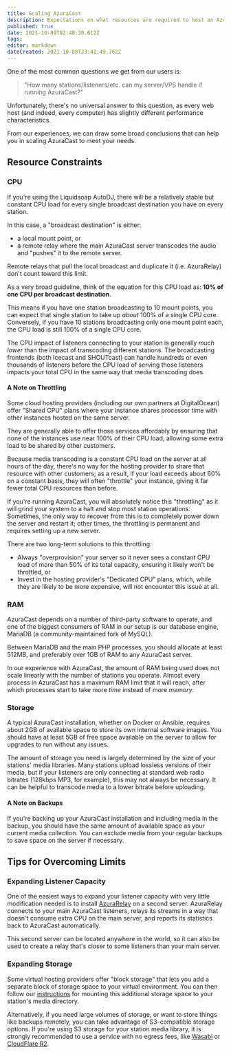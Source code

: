 ```yaml
---
title: Scaling AzuraCast
description: Expectations on what resources are required to host an AzuraCast instance, and tips on how to scale up as your station grows.
published: true
date: 2021-10-09T02:48:30.612Z
tags: 
editor: markdown
dateCreated: 2021-10-08T23:42:49.762Z
---
```


One of the most common questions we get from our users is:

> "How many stations/listeners/etc. can my server/VPS handle if running AzuraCast?"

Unfortunately, there's no universal answer to this question, as every web host (and indeed, every computer) has slightly different performance characteristics.

From our experiences, we can draw some broad conclusions that can help you in scaling AzuraCast to meet your needs.

## Resource Constraints

### CPU

If you're using the Liquidsoap AutoDJ, there will be a relatively stable but constant CPU load for every single broadcast destination you have on every station.

In this case, a "broadcast destination" is either:
 - a local mount point, or
 - a remote relay where the main AzuraCast server transcodes the audio and "pushes" it to the remote server.
 
Remote relays that pull the local broadcast and duplicate it (i.e. AzuraRelay) don't count toward this limit.

As a very broad guideline, think of the equation for this CPU load as:
 **10% of one CPU per broadcast destination**.

This means if you have one station broadcasting to 10 mount points, you can expect that single station to take up *about* 100% of a single CPU core. Conversely, if you have 10 stations broadcasting only one mount point each, the CPU load is still 100% of a single CPU core.

The CPU impact of listeners connecting to your station is generally *much lower* than the impact of transcoding different stations. The broadcasting frontends (both Icecast and SHOUTcast) can handle hundreds or even thousands of listeners before the CPU load of serving those listeners impacts your total CPU in the same way that media transcoding does.

#### A Note on Throttling

Some cloud hosting providers (including our own partners at DigitalOcean) offer "Shared CPU" plans where your instance shares processor time with other instances hosted on the same server.

They are generally able to offer those services affordably by ensuring that none of the instances use near 100% of their CPU load, allowing some extra load to be shared by other customers.

Because media transcoding is a constant CPU load on the server at all hours of the day, there's no way for the hosting provider to share that resource with other customers; as a result, if your load exceeds about 60% on a constant basis, they will often "throttle" your instance, giving it far fewer total CPU resources than before.

If you're running AzuraCast, you will absolutely notice this "throttling" as it will grind your system to a halt and stop most station operations. Sometimes, the only way to recover from this is to completely power down the server and restart it; other times, the throttling is permanent and requires setting up a new server.

There are two long-term solutions to this throttling:
 - Always "overprovision" your server so it never sees a constant CPU load of more than 50% of its total capacity, ensuring it likely won't be throttled, or
 - Invest in the hosting provider's "Dedicated CPU" plans, which, while they are likely to be more expensive, will not encounter this issue at all.

### RAM

AzuraCast depends on a number of third-party software to operate, and one of the biggest consumers of RAM in our setup is our database engine, MariaDB (a community-maintained fork of MySQL).

Between MariaDB and the main PHP processes, you should allocate at least 512MB, and preferably over 1GB of RAM to any AzuraCast server.

In our experience with AzuraCast, the amount of RAM being used does not scale linearly with the number of stations you operate. Almost every process in AzuraCast has a maximum RAM limit that it will reach, after which processes start to take more *time* instead of more *memory*.

### Storage

A typical AzuraCast installation, whether on Docker or Ansible, requires about 2GB of available space to store its own internal software images. You should have at least 5GB of free space available on the server to allow for upgrades to run without any issues.

The amount of storage you need is largely determined by the size of your stations' media libraries. Many stations upload lossless versions of their media, but if your listeners are only connecting at standard web radio bitrates (128kbps MP3, for example), this may not always be necessary. It can be helpful to transcode media to a lower bitrate before uploading.

#### A Note on Backups

If you're backing up your AzuraCast installation and including media in the backup, you should have the same amount of available space as your current media collection. You can exclude media from your regular backups to save space on the server if necessary.

## Tips for Overcoming Limits

### Expanding Listener Capacity

One of the easiest ways to expand your listener capacity with very little modification needed is to install [AzuraRelay](https://github.com/AzuraCast/AzuraRelay) on a second server. AzuraRelay connects to your main AzuraCast listeners, relays its streams in a way that doesn't consume extra CPU on the main server, and reports its statistics back to AzuraCast automatically.

This second server can be located anywhere in the world, so it can also be used to create a relay that's closer to some listeners than your main server.

### Expanding Storage

Some virtual hosting providers offer "block storage" that lets you add a separate block of storage space to your virtual environment. You can then follow our [instructions](/en/administration/docker#storing-your-station-data-on-the-host-machine) for mounting this additional storage space to your station's media directory.

Alternatively, if you need large volumes of storage, or want to store things like backups remotely, you can take advantage of S3-compatible storage options. If you're using S3 storage for your station media library, it is strongly recommended to use a service with no egress fees, like [Wasabi](https://wasabi.com/) or [CloudFlare R2](https://blog.cloudflare.com/introducing-r2-object-storage/).